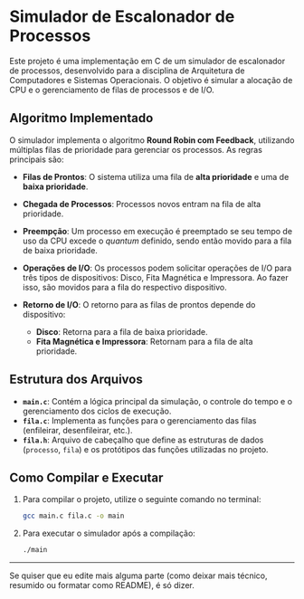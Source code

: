 # Simulador de Escalonador de Processos

Este projeto é uma implementação em C de um simulador de escalonador de processos, desenvolvido para a disciplina de Arquitetura de Computadores e Sistemas Operacionais. O objetivo é simular a alocação de CPU e o gerenciamento de filas de processos e de I/O.

## Algoritmo Implementado

O simulador implementa o algoritmo **Round Robin com Feedback**, utilizando múltiplas filas de prioridade para gerenciar os processos. As regras principais são:

* **Filas de Prontos**: O sistema utiliza uma fila de **alta prioridade** e uma de **baixa prioridade**.
* **Chegada de Processos**: Processos novos entram na fila de alta prioridade.
* **Preempção**: Um processo em execução é preemptado se seu tempo de uso da CPU excede o *quantum* definido, sendo então movido para a fila de baixa prioridade.
* **Operações de I/O**: Os processos podem solicitar operações de I/O para três tipos de dispositivos: Disco, Fita Magnética e Impressora. Ao fazer isso, são movidos para a fila do respectivo dispositivo.
* **Retorno de I/O**: O retorno para as filas de prontos depende do dispositivo:

  * **Disco**: Retorna para a fila de baixa prioridade.
  * **Fita Magnética e Impressora**: Retornam para a fila de alta prioridade.

## Estrutura dos Arquivos

* **`main.c`**: Contém a lógica principal da simulação, o controle do tempo e o gerenciamento dos ciclos de execução.
* **`fila.c`**: Implementa as funções para o gerenciamento das filas (enfileirar, desenfileirar, etc.).
* **`fila.h`**: Arquivo de cabeçalho que define as estruturas de dados (`processo`, `fila`) e os protótipos das funções utilizadas no projeto.

## Como Compilar e Executar

1. Para compilar o projeto, utilize o seguinte comando no terminal:

   ```bash
   gcc main.c fila.c -o main
   ```

2. Para executar o simulador após a compilação:

   ```bash
   ./main
   ```

---

Se quiser que eu edite mais alguma parte (como deixar mais técnico, resumido ou formatar como README), é só dizer.
